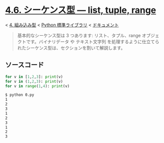 # [4.6. シーケンス型 — list, tuple, range](https://docs.python.jp/3/library/stdtypes.html#sequence-types-list-tuple-range)

< [4. 組み込み型](https://docs.python.jp/3/library/functions.html#built-in-functions) < [Python 標準ライブラリ](https://docs.python.jp/3/library/index.html#the-python-standard-library) < [ドキュメント](https://docs.python.jp/3/index.html)

> 基本的なシーケンス型は 3 つあります: リスト、タプル、range オブジェクトです。バイナリデータ や テキスト文字列 を処理するように仕立てられたシーケンス型は、セクションを割いて解説します。

## ソースコード

```python
for v in [1,2,3]: print(v)
for v in (1,2,3): print(v)
for v in range(1,4): print(v)
```
```sh
$ python 0.py 
1
2
3
1
2
3
1
2
3
```

